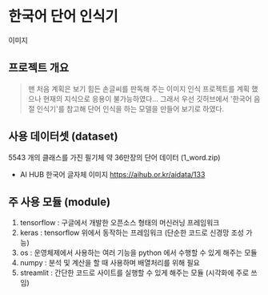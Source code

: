 # 한국어 단어 인식기
이미지

## 프로젝트 개요 
> 맨 처음 계획은 보기 힘든 손글씨를 판독해 주는 이미지 인식 프로젝트를 계획 했으나 현재의 지식으로 응용이 불가능하였다... 
> 그래서 우선 깃허브에서 '한국어 음절 인식기'를 참고해 단어 인식을 하는 모델을 만들어 보기로 하였다.

## 사용 데이터셋 (dataset)
5543 개의 클래스를 가진 필기체 약 36만장의 단어 데이터 (1_word.zip)
* AI HUB 한국어 글자체 이미지 https://aihub.or.kr/aidata/133

## 주 사용 모듈 (module)
1. tensorflow : 구글에서 개발한 오픈소스 형태의 머신러닝 프레임워크 
2. keras : tensorflow 위에서 동작하는 프레임워크 (단순한 코드로 신경망 조성 가능)
3. os : 운영체제에서 사용하는 여러 기능을 python 에서 수행할 수 있게 해주는 모듈 
4. numpy : 분석 및 계산을 할 때 사용하며 배열처리를 위해 필요 
5. streamlit : 간단한 코드로 사이트를 실행할 수 있게 해주는 모듈 (시각화에 주로 쓰임)

## 
